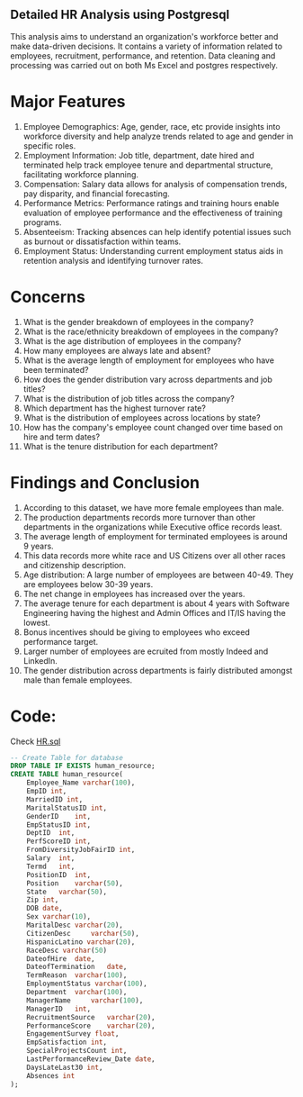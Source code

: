 ## Detailed HR Analysis using Postgresql
This analysis aims to understand an organization's workforce better and make data-driven decisions. It contains a variety of information related to employees, recruitment, performance, and retention.
Data cleaning and processing was carried out on both Ms Excel and postgres respectively.

# Major Features
1. Employee Demographics: Age, gender, race, etc provide insights into workforce diversity and help analyze trends related to age and gender in specific roles.
2. Employment Information: Job title, department, date hired and terminated help track employee tenure and departmental structure, facilitating workforce planning.
3. Compensation: Salary data allows for analysis of compensation trends, pay disparity, and financial forecasting.
4. Performance Metrics: Performance ratings and training hours enable evaluation of employee performance and the effectiveness of training programs.
5. Absenteeism: Tracking absences can help identify potential issues such as burnout or dissatisfaction within teams.
6. Employment Status: Understanding current employment status aids in retention analysis and identifying turnover rates.

# Concerns
1. What is the gender breakdown of employees in the company?
2. What is the race/ethnicity breakdown of employees in the company?
3. What is the age distribution of employees in the company?
4. How many employees are always late and absent?
5. What is the average length of employment for employees who have been terminated?
6. How does the gender distribution vary across departments and job titles?
7. What is the distribution of job titles across the company?
8. Which department has the highest turnover rate?
9. What is the distribution of employees across locations by state?
10. How has the company's employee count changed over time based on hire and term dates?
11. What is the tenure distribution for each department?

# Findings and Conclusion
1. According to this dataset, we have more female employees than male.
2. The production departments records more turnover than other departments in the organizations while Executive office records least.
3. The average length of employment for terminated employees is around 9 years.
4. This data records more white race and US Citizens over all other races and citizenship description.
5. Age distribution: A large number of employees are between 40-49. They are employees below 30-39 years.
6. The net change in employees has increased over the years.
7. The average tenure for each department is about 4 years with Software Engineering having the highest and Admin Offices and IT/IS having the lowest.
8. Bonus incentives should be giving to employees who exceed performance target.
9. Larger number of employees are ecruited from mostly Indeed and LinkedIn.
10. The gender distribution across departments is fairly distributed amongst male than female employees.
    
# Code:
Check [HR.sql]()
```sql
-- Create Table for database
DROP TABLE IF EXISTS human_resource;
CREATE TABLE human_resource(
	Employee_Name varchar(100),	
	EmpID int,	
	MarriedID int,	
	MaritalStatusID int,	
	GenderID	int,
	EmpStatusID int,
	DeptID	int,
	PerfScoreID int,	
	FromDiversityJobFairID int,	
	Salary	int,
	Termd	int,
	PositionID	int,
	Position	varchar(50),
	State	varchar(50),
	Zip	int,
	DOB	date,
	Sex varchar(10),
	MaritalDesc	varchar(20),
	CitizenDesc		varchar(50),
	HispanicLatino varchar(20),
	RaceDesc varchar(50)
	DateofHire	date,
	DateofTermination	date,
	TermReason	varchar(100),
	EmploymentStatus varchar(100),	
	Department	varchar(100),
	ManagerName		varchar(100),
	ManagerID	int,
	RecruitmentSource 	varchar(20),	
	PerformanceScore	varchar(20),
	EngagementSurvey float,	
	EmpSatisfaction	int,
	SpecialProjectsCount int,	
	LastPerformanceReview_Date date,	
	DaysLateLast30 int,
	Absences int
);
```
